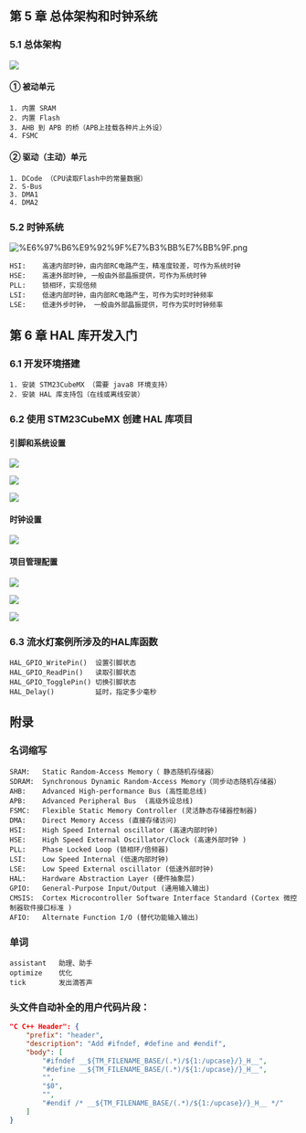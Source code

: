 ## 第 5 章 总体架构和时钟系统

### 5.1 总体架构

![](https://p.sda1.dev/22/9afa768beeaa99bdf16f742662165dd9/总线架构图.png)

#### ① 被动单元

```
1. 内置 SRAM
2. 内置 Flash
3. AHB 到 APB 的桥（APB上挂载各种片上外设）
4. FSMC
```

#### ② 驱动（主动）单元

```
1. DCode （CPU读取Flash中的常量数据）
2. S-Bus 
3. DMA1
4. DMA2
```

### 5.2 时钟系统

![%E6%97%B6%E9%92%9F%E7%B3%BB%E7%BB%9F.png](https://p.sda1.dev/22/9f809ed8f3f2adacd99bed59b6d4e2e8/时钟系统.png)

```
HSI:	高速内部时钟，由内部RC电路产生，精准度较差，可作为系统时钟
HSE:	高速外部时钟, 一般由外部晶振提供，可作为系统时钟
PLL:	锁相环，实现倍频
LSI:	低速内部时钟，由内部RC电路产生，可作为实时时钟频率
LSE:	低速外步时钟， 一般由外部晶振提供，可作为实时时钟频率
```



## 第 6 章 HAL 库开发入门

### 6.1 开发环境搭建

```
1. 安装 STM23CubeMX （需要 java8 环境支持）
2. 安装 HAL 库支持包（在线或离线安装）
```

### 6.2 使用 STM23CubeMX 创建 HAL 库项目

#### 引脚和系统设置

![](http://image.dev.fuming.site/STM32/%E5%9F%BA%E7%A1%8006_HAL/RCC.png)

![](http://image.dev.fuming.site/STM32/%E5%9F%BA%E7%A1%8006_HAL/SYS.png)

![](http://image.dev.fuming.site/STM32/%E5%9F%BA%E7%A1%8006_HAL/Pin.png)

#### 时钟设置

![](http://image.dev.fuming.site/STM32/%E5%9F%BA%E7%A1%8006_HAL/Clock_Tree.png)

#### 项目管理配置

![](http://image.dev.fuming.site/STM32/%E5%9F%BA%E7%A1%8006_HAL/%E5%B7%A5%E7%A8%8B%E9%85%8D%E7%BD%AE01.png)

![](http://image.dev.fuming.site/STM32/%E5%9F%BA%E7%A1%8006_HAL/%E5%B7%A5%E7%A8%8B%E9%85%8D%E7%BD%AE02.png)

![](http://image.dev.fuming.site/STM32/%E5%9F%BA%E7%A1%8006_HAL/%E5%B7%A5%E7%A8%8B%E9%85%8D%E7%BD%AE03.png)

### 6.3 流水灯案例所涉及的HAL库函数

```
HAL_GPIO_WritePin()	 设置引脚状态
HAL_GPIO_ReadPin()	 读取引脚状态
HAL_GPIO_TogglePin() 切换引脚状态
HAL_Delay()			 延时，指定多少毫秒
```



## 附录

### 名词缩写

```
SRAM:   Static Random-Access Memory（ 静态随机存储器）
SDRAM:  Synchronous Dynamic Random-Access Memory（同步动态随机存储器）
AHB:	Advanced High-performance Bus (高性能总线)
APB:	Advanced Peripheral Bus  (高级外设总线)
FSMC:	Flexible Static Memory Controller (灵活静态存储器控制器)
DMA:	Direct Memory Access (直接存储访问)
HSI:	High Speed Internal oscillator (高速内部时钟)
HSE:	High Speed External Oscillator/Clock (高速外部时钟 )
PLL:	Phase Locked Loop (锁相环/倍频器)
LSI:	Low Speed Internal (低速内部时钟)
LSE:	Low Speed External oscillator (低速外部时钟)
HAL:  	Hardware Abstraction Layer (硬件抽象层)
GPIO:	General-Purpose Input/Output (通用输入输出)
CMSIS:	Cortex Microcontroller Software Interface Standard (Cortex 微控制器软件接口标准 )
AFIO:	Alternate Function I/O (替代功能输入输出)
```

### 单词

```
assistant	助理、助手
optimize	优化
tick		发出滴答声
```

### 头文件自动补全的用户代码片段：

```json
"C C++ Header": {
    "prefix": "header",
    "description": "Add #ifndef, #define and #endif",
    "body": [
        "#ifndef __${TM_FILENAME_BASE/(.*)/${1:/upcase}/}_H__",
        "#define __${TM_FILENAME_BASE/(.*)/${1:/upcase}/}_H__",
        "",
        "$0",
        "",
        "#endif /* __${TM_FILENAME_BASE/(.*)/${1:/upcase}/}_H__ */"
    ]
}
```

